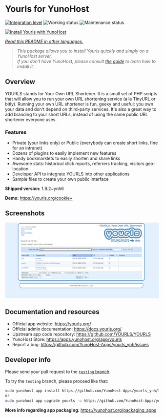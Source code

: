 <!--
N.B.: This README was automatically generated by <https://github.com/YunoHost/apps/tree/master/tools/readme_generator>
It shall NOT be edited by hand.
-->

# Yourls for YunoHost

[![Integration level](https://apps.yunohost.org/badge/integration/yourls)](https://ci-apps.yunohost.org/ci/apps/yourls/)
![Working status](https://apps.yunohost.org/badge/state/yourls)
![Maintenance status](https://apps.yunohost.org/badge/maintained/yourls)

[![Install Yourls with YunoHost](https://install-app.yunohost.org/install-with-yunohost.svg)](https://install-app.yunohost.org/?app=yourls)

*[Read this README in other languages.](./ALL_README.md)*

> *This package allows you to install Yourls quickly and simply on a YunoHost server.*  
> *If you don't have YunoHost, please consult [the guide](https://yunohost.org/install) to learn how to install it.*

## Overview

YOURLS stands for Your Own URL Shortener. It is a small set of PHP scripts that will allow you to run your own URL shortening service (a la TinyURL or bitly).
Running your own URL shortener is fun, geeky and useful: you own your data and don't depend on third-party services. It's also a great way to add branding to your short URLs, instead of using the same public URL shortener everyone uses.

### Features

- Private (your links only) or Public (everybody can create short links, fine for an intranet)
- Dozens of plugins to easily implement new features
- Handy bookmarklets to easily shorten and share links
- Awesome stats: historical click reports, referrers tracking, visitors geo-location
- Developer API to integrate YOURLS into other applications
- Sample files to create your own public interface


**Shipped version:** 1.9.2~ynh6

**Demo:** <https://yourls.org/cookie+>

## Screenshots

![Screenshot of Yourls](./doc/screenshots/p4.png)

## Documentation and resources

- Official app website: <https://yourls.org/>
- Official admin documentation: <https://docs.yourls.org/>
- Upstream app code repository: <https://github.com/YOURLS/YOURLS>
- YunoHost Store: <https://apps.yunohost.org/app/yourls>
- Report a bug: <https://github.com/YunoHost-Apps/yourls_ynh/issues>

## Developer info

Please send your pull request to the [`testing` branch](https://github.com/YunoHost-Apps/yourls_ynh/tree/testing).

To try the `testing` branch, please proceed like that:

```bash
sudo yunohost app install https://github.com/YunoHost-Apps/yourls_ynh/tree/testing --debug
or
sudo yunohost app upgrade yourls -u https://github.com/YunoHost-Apps/yourls_ynh/tree/testing --debug
```

**More info regarding app packaging:** <https://yunohost.org/packaging_apps>
